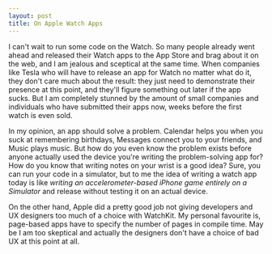 ```yaml
---
layout: post
title: On Apple Watch Apps
---
```


I can't wait to run some code on the Watch. So many people already went ahead and released their Watch apps to the App Store and brag about it on the web, and I am jealous and sceptical at the same time. When companies like Tesla who will have to release an app for Watch no matter what do it, they don't care much about the result: they just need to demonstrate their presence at this point, and they'll figure something out later if the app sucks. But I am completely stunned by the amount of small companies and individuals who have submitted their apps now, weeks before the first watch is even sold.

In my opinion, an app should solve a problem. Calendar helps you when you suck at remembering birthdays, Messages connect you to your friends, and Music plays music. But how do you even know the problem exists before anyone actually used the device you're writing the problem-solving app for? How do you know that writing notes on your wrist is a good idea? Sure, you can run your code in a simulator, but to me the idea of writing a watch app today is like *writing an accelerometer-based iPhone game entirely on a Simulator* and release without testing it on an actual device. 

On the other hand, Apple did a pretty good job not giving developers and UX designers too much of a choice with WatchKit. My personal favourite is, page-based apps have to specify the number of pages in compile time. May be I am too skeptical and actually the designers don't have a choice of bad UX at this point at all. 

